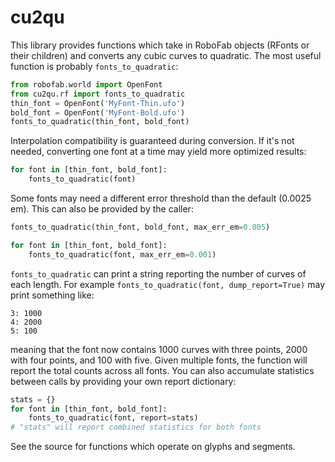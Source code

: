 # cu2qu

This library provides functions which take in RoboFab objects (RFonts or their
children) and converts any cubic curves to quadratic. The most useful function
is probably `fonts_to_quadratic`:

```python
from robofab.world import OpenFont
from cu2qu.rf import fonts_to_quadratic
thin_font = OpenFont('MyFont-Thin.ufo')
bold_font = OpenFont('MyFont-Bold.ufo')
fonts_to_quadratic(thin_font, bold_font)
```

Interpolation compatibility is guaranteed during conversion. If it's not
needed, converting one font at a time may yield more optimized results:

```python
for font in [thin_font, bold_font]:
    fonts_to_quadratic(font)
```

Some fonts may need a different error threshold than the default (0.0025 em).
This can also be provided by the caller:

```python
fonts_to_quadratic(thin_font, bold_font, max_err_em=0.005)
```

```python
for font in [thin_font, bold_font]:
    fonts_to_quadratic(font, max_err_em=0.001)
```

`fonts_to_quadratic` can print a string reporting the number of curves of each
length. For example `fonts_to_quadratic(font, dump_report=True)` may print
something like:

```
3: 1000
4: 2000
5: 100
```

meaning that the font now contains 1000 curves with three points, 2000 with four
points, and 100 with five. Given multiple fonts, the function will report the
total counts across all fonts. You can also accumulate statistics between calls
by providing your own report dictionary:

```python
stats = {}
for font in [thin_font, bold_font]:
    fonts_to_quadratic(font, report=stats)
# "stats" will report combined statistics for both fonts
```

See the source for functions which operate on glyphs and segments.
